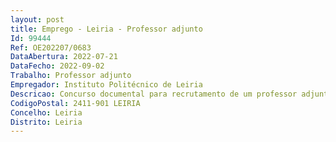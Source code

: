 ```yaml
--- 
layout: post
title: Emprego - Leiria - Professor adjunto
Id: 99444
Ref: OE202207/0683
DataAbertura: 2022-07-21
DataFecho: 2022-09-02
Trabalho: Professor adjunto
Empregador: Instituto Politécnico de Leiria
Descricao: Concurso documental para recrutamento de um professor adjunto para a área científica de Tradução, especialidade de Inglês da Escola Superior de Educação e Ciências Sociais do Politécnico de Leiria.
CodigoPostal: 2411-901 LEIRIA
Concelho: Leiria
Distrito: Leiria
--- 
```

